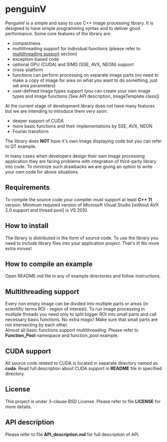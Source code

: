 penguinV
======

PenguinV is a simple and easy to use C++ image processing library. It is designed to have simple programming syntax and to deliver good performance. Some core features of the library are:

- compactness
- multithreading support for individual functions (please refer to [multithreading support](#multithreading-support) section)
- exception-based code
- optional GPU (CUDA) and SIMD (SSE, AVX, NEON) support
- cross-platform
- functions can perform processing on separate image parts (no need to make a copy of image for area on what you want to do something, just set area parameters)
- user-defined image types support (you can create your own image types and image functions [See API description, ImageTemplate class])

At the current stage of development library does not have many features but we are intending to introduce them very soon:
- deeper support of CUDA
- more basic functions and their implementations by SSE, AVX, NEON
- Fourier transform

The library does **NOT** have it's own image displaying code but you can refer to QT example.

In many cases when developers design their own image processing application they are facing problems with integration of third-party library into code. To minimize such drawbacks we are giving an option to write your own code for above situations.

Requirements
---------------------------
To compile the source code your compiler must support at least **C++ 11** version. Minimum required version of Microsoft Visual Studio [without AVX 2.0 support and thread pool] is VS 2010.

How to install
---------------------------
The library is distributed in the form of source code. To use the library you need to include library files into your application project. That's it! No more extra moves!

How to compile an example
---------------------------
Open README.md file in any of example directories and follow instructions.

Multithreading support
---------------------------
Every non empty image can be divided into multiple parts or areas (in scientific terms ROI - region of interest). To run image processing in multiple threads you need only to split bigger ROI into small parts and call necessary basic functions. No extra magic! Make sure that small parts are not intersecting by each other.    
Almost all basic functions support multithreading. Please refer to **Function_Pool** namespace and function_pool example.

CUDA support
---------------------------
All source code related to CUDA is located in separate directory named as **cuda**. Read full description about CUDA support in **README** file in specified directory.

License
---------------------------
This project is under 3-clause BSD License. Please refer to file **LICENSE** for more details.

API description
---------------------------
Please refer to file **API_description.md** for full description of API.
